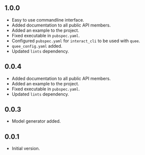## 1.0.0

- Easy to use commandline interface.
- Added documentation to all public API members.
- Added an example to the project.
- Fixed executable in `pubspec.yaml`.
- Configured `pubspec.yaml` for `interact_cli` to be used with `quee`.
- `quee_config.yaml` added.
- Updated `lints` dependency.

## 0.0.4

- Added documentation to all public API members.
- Added an example to the project.
- Fixed executable in `pubspec.yaml`.
- Updated `lints` dependency.

## 0.0.3

- Model generator added.

## 0.0.1

- Initial version.